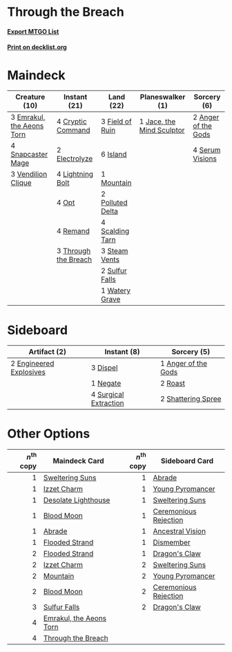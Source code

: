 # Through the Breach

#### [Export MTGO List](../collection/Through%20the%20Breach/Through%20the%20Breach.txt)
#### [Print on decklist.org](http://decklist.org/?deckmain=2%09Anger%20of%20the%20Gods%0A4%09Cryptic%20Command%0A2%09Electrolyze%0A3%09Emrakul,%20the%20Aeons%20Torn%0A3%09Field%20of%20Ruin%0A6%09Island%0A1%09Jace,%20the%20Mind%20Sculptor%0A4%09Lightning%20Bolt%0A1%09Mountain%0A4%09Opt%0A2%09Polluted%20Delta%0A4%09Remand%0A4%09Scalding%20Tarn%0A4%09Serum%20Visions%0A4%09Snapcaster%20Mage%0A3%09Steam%20Vents%0A2%09Sulfur%20Falls%0A3%09Through%20the%20Breach%0A3%09Vendilion%20Clique%0A1%09Watery%20Grave&deckside=1%09Anger%20of%20the%20Gods%0A3%09Dispel%0A2%09Engineered%20Explosives%0A1%09Negate%0A2%09Roast%0A2%09Shattering%20Spree%0A4%09Surgical%20Extraction)
# Maindeck

|                                           Creature (10)                                            |                                         Instant (21)                                          |                                         Land (22)                                         |                                          Planeswalker (1)                                          |                                         Sorcery (6)                                          |
|----------------------------------------------------------------------------------------------------|-----------------------------------------------------------------------------------------------|-------------------------------------------------------------------------------------------|----------------------------------------------------------------------------------------------------|----------------------------------------------------------------------------------------------|
|3 [Emrakul, the Aeons Torn](http://gatherer.wizards.com/Pages/Card/Details.aspx?multiverseid=397905)|4 [Cryptic Command](http://gatherer.wizards.com/Pages/Card/Details.aspx?multiverseid=370439)   |3 [Field of Ruin](http://gatherer.wizards.com/Pages/Card/Details.aspx?multiverseid=435415) |1 [Jace, the Mind Sculptor](http://gatherer.wizards.com/Pages/Card/Details.aspx?multiverseid=382979)|2 [Anger of the Gods](http://gatherer.wizards.com/Pages/Card/Details.aspx?multiverseid=438682)|
|4 [Snapcaster Mage](http://gatherer.wizards.com/Pages/Card/Details.aspx?multiverseid=425875)        |2 [Electrolyze](http://gatherer.wizards.com/Pages/Card/Details.aspx?multiverseid=370376)       |6 [Island](http://gatherer.wizards.com/Pages/Card/Details.aspx?multiverseid=439602)        |                                                                                                    |4 [Serum Visions](http://gatherer.wizards.com/Pages/Card/Details.aspx?multiverseid=425874)    |
|3 [Vendilion Clique](http://gatherer.wizards.com/Pages/Card/Details.aspx?multiverseid=370390)       |4 [Lightning Bolt](http://gatherer.wizards.com/Pages/Card/Details.aspx?multiverseid=234704)    |1 [Mountain](http://gatherer.wizards.com/Pages/Card/Details.aspx?multiverseid=439604)      |                                                                                                    |                                                                                              |
|                                                                                                    |4 [Opt](http://gatherer.wizards.com/Pages/Card/Details.aspx?multiverseid=435217)               |2 [Polluted Delta](http://gatherer.wizards.com/Pages/Card/Details.aspx?multiverseid=405104)|                                                                                                    |                                                                                              |
|                                                                                                    |4 [Remand](http://gatherer.wizards.com/Pages/Card/Details.aspx?multiverseid=397881)            |4 [Scalding Tarn](http://gatherer.wizards.com/Pages/Card/Details.aspx?multiverseid=426069) |                                                                                                    |                                                                                              |
|                                                                                                    |3 [Through the Breach](http://gatherer.wizards.com/Pages/Card/Details.aspx?multiverseid=430684)|3 [Steam Vents](http://gatherer.wizards.com/Pages/Card/Details.aspx?multiverseid=405109)   |                                                                                                    |                                                                                              |
|                                                                                                    |                                                                                               |2 [Sulfur Falls](http://gatherer.wizards.com/Pages/Card/Details.aspx?multiverseid=241987)  |                                                                                                    |                                                                                              |
|                                                                                                    |                                                                                               |1 [Watery Grave](http://gatherer.wizards.com/Pages/Card/Details.aspx?multiverseid=405114)  |                                                                                                    |                                                                                              |


# Sideboard

|                                           Artifact (2)                                           |                                          Instant (8)                                           |                                         Sorcery (5)                                          |
|--------------------------------------------------------------------------------------------------|------------------------------------------------------------------------------------------------|----------------------------------------------------------------------------------------------|
|2 [Engineered Explosives](http://gatherer.wizards.com/Pages/Card/Details.aspx?multiverseid=370549)|3 [Dispel](http://gatherer.wizards.com/Pages/Card/Details.aspx?multiverseid=201562)             |1 [Anger of the Gods](http://gatherer.wizards.com/Pages/Card/Details.aspx?multiverseid=438682)|
|                                                                                                  |1 [Negate](http://gatherer.wizards.com/Pages/Card/Details.aspx?multiverseid=447135)             |2 [Roast](http://gatherer.wizards.com/Pages/Card/Details.aspx?multiverseid=394667)            |
|                                                                                                  |4 [Surgical Extraction](http://gatherer.wizards.com/Pages/Card/Details.aspx?multiverseid=397706)|2 [Shattering Spree](http://gatherer.wizards.com/Pages/Card/Details.aspx?multiverseid=97233)  |


# Other Options

|*n*<sup>th</sup> copy|                                          Maindeck Card                                           |*n*<sup>th</sup> copy|                                         Sideboard Card                                         |
|--------------------:|--------------------------------------------------------------------------------------------------|--------------------:|------------------------------------------------------------------------------------------------|
|                    1|[Sweltering Suns](http://gatherer.wizards.com/Pages/Card/Details.aspx?multiverseid=426851)        |                    1|[Abrade](http://gatherer.wizards.com/Pages/Card/Details.aspx?multiverseid=430772)               |
|                    1|[Izzet Charm](http://gatherer.wizards.com/Pages/Card/Details.aspx?multiverseid=425996)            |                    1|[Young Pyromancer](http://gatherer.wizards.com/Pages/Card/Details.aspx?multiverseid=413697)     |
|                    1|[Desolate Lighthouse](http://gatherer.wizards.com/Pages/Card/Details.aspx?multiverseid=240147)    |                    1|[Sweltering Suns](http://gatherer.wizards.com/Pages/Card/Details.aspx?multiverseid=426851)      |
|                    1|[Blood Moon](http://gatherer.wizards.com/Pages/Card/Details.aspx?multiverseid=370419)             |                    1|[Ceremonious Rejection](http://gatherer.wizards.com/Pages/Card/Details.aspx?multiverseid=417613)|
|                    1|[Abrade](http://gatherer.wizards.com/Pages/Card/Details.aspx?multiverseid=430772)                 |                    1|[Ancestral Vision](http://gatherer.wizards.com/Pages/Card/Details.aspx?multiverseid=438608)     |
|                    1|[Flooded Strand](http://gatherer.wizards.com/Pages/Card/Details.aspx?multiverseid=405098)         |                    1|[Dismember](http://gatherer.wizards.com/Pages/Card/Details.aspx?multiverseid=397830)            |
|                    2|[Flooded Strand](http://gatherer.wizards.com/Pages/Card/Details.aspx?multiverseid=405098)         |                    1|[Dragon's Claw](http://gatherer.wizards.com/Pages/Card/Details.aspx?multiverseid=243481)        |
|                    2|[Izzet Charm](http://gatherer.wizards.com/Pages/Card/Details.aspx?multiverseid=425996)            |                    2|[Sweltering Suns](http://gatherer.wizards.com/Pages/Card/Details.aspx?multiverseid=426851)      |
|                    2|[Mountain](http://gatherer.wizards.com/Pages/Card/Details.aspx?multiverseid=439604)               |                    2|[Young Pyromancer](http://gatherer.wizards.com/Pages/Card/Details.aspx?multiverseid=413697)     |
|                    2|[Blood Moon](http://gatherer.wizards.com/Pages/Card/Details.aspx?multiverseid=370419)             |                    2|[Ceremonious Rejection](http://gatherer.wizards.com/Pages/Card/Details.aspx?multiverseid=417613)|
|                    3|[Sulfur Falls](http://gatherer.wizards.com/Pages/Card/Details.aspx?multiverseid=241987)           |                    2|[Dragon's Claw](http://gatherer.wizards.com/Pages/Card/Details.aspx?multiverseid=243481)        |
|                    4|[Emrakul, the Aeons Torn](http://gatherer.wizards.com/Pages/Card/Details.aspx?multiverseid=397905)|                     |                                                                                                |
|                    4|[Through the Breach](http://gatherer.wizards.com/Pages/Card/Details.aspx?multiverseid=430684)     |                     |                                                                                                |

